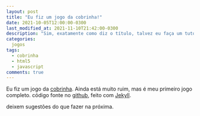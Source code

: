 ```yaml
---
layout: post
title: "Eu fiz um jogo da cobrinha!"
date: 2021-10-05T12:00:00-0300
last_modified_at: 2021-11-10T21:42:00-0300
description: "Sim, exatamente como diz o título, talvez eu faça um tutorial."
categories: 
  jogos
tags: 
  - cobrinha
  - html5
  - javascript
comments: true
---
```


Eu fiz um jogo da [cobrinha](https://rafael-dev-21.netlify.app/snake). Ainda está muito ruim, mas é meu primeiro jogo completo. código fonte no [github](https://github.com/rafael-dev-21/SnakeClone), feito com [Jekyll](https://jekyllrb.com).

deixem sugestões do que fazer na próxima.
